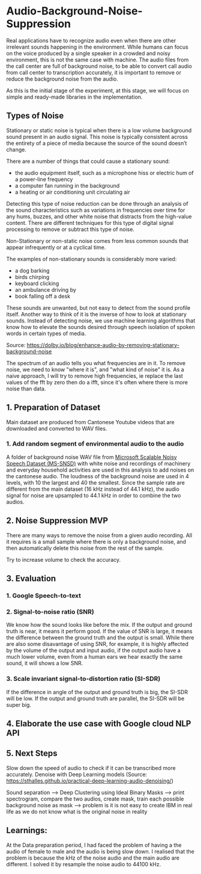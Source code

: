 # Audio-Background-Noise-Suppression

Real applications have to recognize audio even when there are other irrelevant sounds happening in the environment. While humans can focus on the voice produced by a single speaker in a crowded and noisy environment, this is not the same case with machine. The audio files from the call center are full of background noise, to be able to convert call audio from call center to transcription accurately, it is important to remove or reduce the background noise from the audio.  

As this is the initial stage of the experiment, at this stage, we will focus on simple and ready-made libraries in the implementation.  

## Types of Noise
Stationary or static noise is typical when there is a low volume background sound present in an audio signal. This noise is typically consistent across the entirety of a piece of media because the source of the sound doesn’t change.

There are a number of things that could cause a stationary sound:

* the audio equipment itself, such as a microphone hiss or electric hum of a power-line frequency
* a computer fan running in the background
* a heating or air conditioning unit circulating air

Detecting this type of noise reduction can be done through an analysis of the sound characteristics such as variations in frequencies over time for any hums, buzzes, and other white noise that distracts from the high-value content. There are different techniques for this type of digital signal processing to remove or subtract this type of noise.

Non-Stationary or non-static noise comes from less common sounds that appear infrequently or at a cyclical time.

The examples of non-stationary sounds is considerably more varied:

* a dog barking
* birds chirping
* keyboard clicking
* an ambulance driving by
* book falling off a desk

These sounds are unwanted, but not easy to detect from the sound profile itself. Another way to think of it is the inverse of how to look at stationary sounds. Instead of detecting noise, we use machine learning algorithms that know how to elevate the sounds desired through speech isolation of spoken words in certain types of media.

Source: https://dolby.io/blog/enhance-audio-by-removing-stationary-background-noise

The spectrum of an audio tells you what frequencies are in it. To remove noise, we need to know  "where it is", and "what kind of noise" it is. As a naive approach, I will try to remove high frequencies, ie replace the last values of the fft by zero then do a ifft, since it's often where there is more noise than data.



## 1. Preparation of Dataset
Main dataset are produced from Cantonese Youtube videos that are downloaded and converted to WAV files.  

###  1. Add random segment of environmental audio to the audio
A folder of background noise WAV file from [Microsoft Scalable Noisy Speech Dataset (MS-SNSD)](https://github.com/microsoft/MS-SNSD) with white noise and recordings of machinery and everyday household activities are used in this analysis to add noises on the cantonese audio. The loudness of the background noise are used in 4 levels, with 10 the largest and 40 the smallest. 
Since the sample rate are different from the main dataset (16 kHz instead of 44.1 kHz), the audio signal for noise are upsampled to 44.1 kHz in order to combine the two audios. 

## 2. Noise Suppression MVP
There are many ways to remove the noise from a given audio recording. All it requires is a small sample where there is only a background noise, and then automatically delete this noise from the rest of the sample.

Try to increase volume to check the accuracy.


## 3. Evaluation
  ### 1. Google Speech-to-text
  ### 2. Signal-to-noise ratio (SNR)
  We know how the sound looks like before the mix. If the output and ground truth is near, it means it perform good. If the value of SNR is large, it means the difference between the ground truth and the output is small. While there are also some disavantage of using SNR, for example, it is highly affected by the volume of the output and input audio, if the output audio have a much lower volume, even from a human ears we hear exactly the same sound, it will shows a low SNR. 
  ### 3. Scale invariant signal-to-distortion ratio (SI-SDR)
  If the difference in angle of the output and ground truth is big, the SI-SDR will be low. If the output and ground truth are parallel, the SI-SDR will be super big. 

## 4. Elaborate the use case with Google cloud NLP API

## 5. Next Steps
Slow down the speed of audio to check if it can be transcribed more accurately. 
Denoise with Deep Learning models (Source: https://sthalles.github.io/practical-deep-learning-audio-denoising/)

Sound separation --> Deep Clustering 
using Ideal Binary Masks --> print spectrogram, compare the two audios, create mask, train each possible background noise as mask --> problem is it is not easy to create IBM in real life as we do not know what is the original noise in reality

## Learnings:
At the Data preparation period, I had faced the problem of having a the audio of female to male and the audio is being slow down. I realised that the problem is because the kHz of the noise audio and the main audio are different. I solved it by resample the noise audio to 44100 kHz. 

